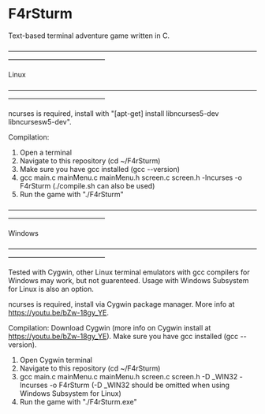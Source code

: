 # F4rSturm

Text-based terminal adventure game written in C.

——————————————————————————————————————————————————

 Linux
 
——————————————————————————————————————————————————

ncurses is required, install with "[apt-get] install libncurses5-dev libncursesw5-dev".

Compilation:
1. Open a terminal
2. Navigate to this repository (cd ~/F4rSturm)
3. Make sure you have gcc installed (gcc --version)
4. gcc main.c mainMenu.c mainMenu.h screen.c screen.h -lncurses -o F4rSturm (./compile.sh can also be used)
5. Run the game with "./F4rSturm"

—————————————————————————————————————————————————— 

 Windows
 
—————————————————————————————————————————————————— 

Tested with Cygwin, other Linux terminal emulators with gcc compilers for Windows may work, but not guarenteed. 
Usage with Windows Subsystem for Linux is also an option.

ncurses is required, install via Cygwin package manager. More info at https://youtu.be/bZw-18gy_YE.

Compilation:
Download Cygwin (more info on Cygwin  install at https://youtu.be/bZw-18gy_YE).
Make sure you have gcc installed (gcc --version).
1. Open Cygwin terminal
2. Navigate to this repository (cd ~/F4rSturm)
3. gcc main.c mainMenu.c mainMenu.h screen.c screen.h -D _WIN32 -lncurses -o F4rSturm (-D _WIN32 should be omitted when using Windows Subsystem for Linux)
4. Run the game with "./F4rSturm.exe"


